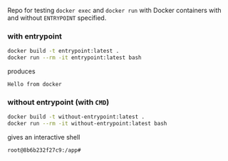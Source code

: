 Repo for testing `docker exec` and `docker run` with Docker containers with and without `ENTRYPOINT` specified.

### with entrypoint

```sh
docker build -t entrypoint:latest .
docker run --rm -it entrypoint:latest bash
```

produces

```
Hello from docker
```

### without entrypoint (with `CMD`)

```sh
docker build -t without-entrypoint:latest .
docker run --rm -it without-entrypoint:latest bash
```

gives an interactive shell

```
root@8b6b232f27c9:/app#
```
